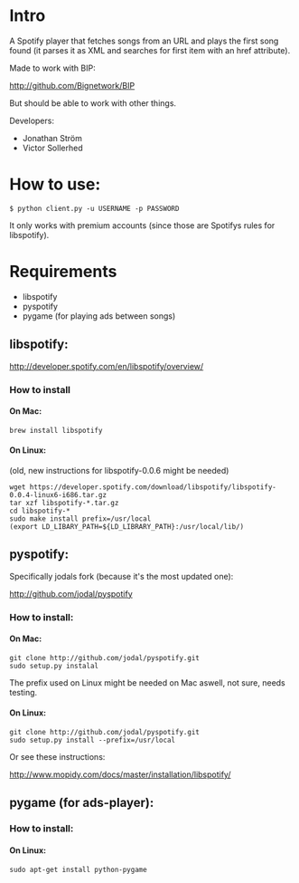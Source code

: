 # Intro

A Spotify player that fetches songs from an URL and plays the first song found (it parses it as XML and searches for first item with an href attribute).

Made to work with BIP:

http://github.com/Bignetwork/BIP

But should be able to work with other things. 

Developers:
* Jonathan Ström
* Victor Sollerhed
		
# How to use:

    $ python client.py -u USERNAME -p PASSWORD

It only works with premium accounts (since those are Spotifys rules for libspotify).

# Requirements

* libspotify
* pyspotify
* pygame (for playing ads between songs)

## libspotify:

http://developer.spotify.com/en/libspotify/overview/

### How to install

#### On Mac:

    brew install libspotify

#### On Linux: 

(old, new instructions for libspotify-0.0.6 might be needed)

    wget https://developer.spotify.com/download/libspotify/libspotify-0.0.4-linux6-i686.tar.gz
    tar xzf libspotify-*.tar.gz
    cd libspotify-*
    sudo make install prefix=/usr/local
    (export LD_LIBARY_PATH=${LD_LIBRARY_PATH}:/usr/local/lib/)

## pyspotify: 

Specifically jodals fork (because it's the most updated one): 

http://github.com/jodal/pyspotify

### How to install:

#### On Mac:

    git clone http://github.com/jodal/pyspotify.git
    sudo setup.py instalal

The prefix used on Linux might be needed on Mac aswell, not sure, needs testing. 

#### On Linux:

    git clone http://github.com/jodal/pyspotify.git
    sudo setup.py install --prefix=/usr/local

Or see these instructions:

http://www.mopidy.com/docs/master/installation/libspotify/

## pygame (for ads-player):

### How to install:

#### On Linux:

    sudo apt-get install python-pygame
